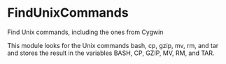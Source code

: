  

# FindUnixCommands  
Find Unix commands, including the ones from Cygwin  

This module looks for the Unix commands bash, cp, gzip,
mv, rm, and tar and stores the result in the variables
BASH, CP, GZIP, MV, RM, and TAR.  

